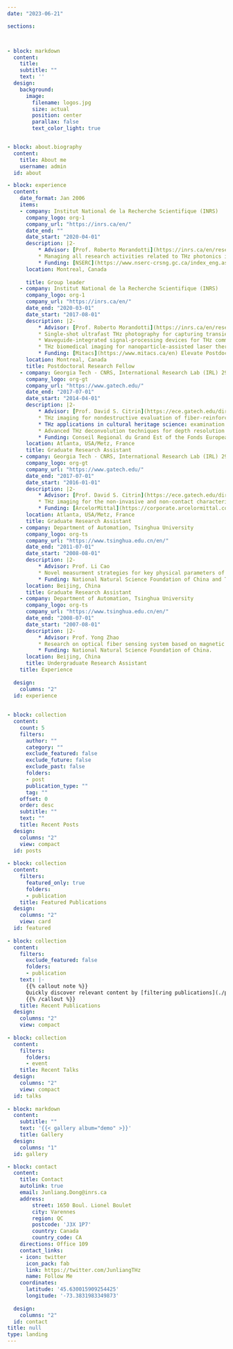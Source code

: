 ```yaml
---
date: "2023-06-21"

sections:



- block: markdown
  content:
    title:
    subtitle: ""
    text: ''
  design:
    background:
      image: 
        filename: logos.jpg
        size: actual
        position: center
        parallax: false
        text_color_light: true


- block: about.biography
  content:
    title: About me
    username: admin
  id: about

- block: experience
  content:
    date_format: Jan 2006
    items:
    - company: Institut National de la Recherche Scientifique (INRS)
      company_logo: org-1
      company_url: "https://inrs.ca/en/"
      date_end: ""
      date_start: "2020-04-01"
      description: |2-
          * Advisor: [Prof. Roberto Morandotti](https://inrs.ca/en/research/professors/roberto-morandotti/)
          * Managing all research activities related to THz photonics in the [Nonlinear Photonics Group](https://www.nonlinearphotonics.com/).
          * Funding: [NSERC](https://www.nserc-crsng.gc.ca/index_eng.asp) Discovery, Strategic, and Alliance programs; New Frontiers in Research Fund ([NFRF](https://www.sshrc-crsh.gc.ca/funding-financement/nfrf-fnfr/index-eng.aspx)); FRQ [Audace](https://frq.gouv.qc.ca/recherche-intersectorielle/programme-audace/).
      location: Montreal, Canada
      
      title: Group leader
    - company: Institut National de la Recherche Scientifique (INRS)
      company_logo: org-1
      company_url: "https://inrs.ca/en/"
      date_end: "2020-03-01"
      date_start: "2017-08-01"
      description: |2-
          * Advisor: [Prof. Roberto Morandotti](https://inrs.ca/en/research/professors/roberto-morandotti/)
          * Single-shot ultrafast THz photography for capturing transient events.
          * Waveguide-integrated signal-processing devices for THz communications. 
          * THz biomedical imaging for nanoparticle-assisted laser therapeutics.
          * Funding: [Mitacs](https://www.mitacs.ca/en) Elevate Postdoctoral Fellowship.
      location: Montreal, Canada
      title: Postdoctoral Research Fellow
    - company: Georgia Tech - CNRS, International Research Lab (IRL) 2958
      company_logo: org-gt
      company_url: "https://www.gatech.edu/"
      date_end: "2017-07-01"
      date_start: "2014-04-01"
      description: |2-
          * Advisor: [Prof. David S. Citrin](https://ece.gatech.edu/directory/david-s-citrin) and [Dr. Alexandre Locquet](http://photonics.georgiatech-metz.fr/node/25)
          * THz imaging for nondestructive evaluation of fiber-reinforced composites.
          * THz applications in cultural heritage science: examination of art and archaeology.
          * Advanced THz deconvolution techniques for depth resolution enhancement.
          * Funding: Conseil Regional du Grand Est of the Fonds European de Developpement Regional ([FEDER](https://www.europe-en-france.gouv.fr/fr/fonds-europeens/fonds-europeen-de-developpement-regional-FEDER)) and the [Institut Carnot ARTS](https://www.ic-arts.eu/).
      location: Atlanta, USA/Metz, France
      title: Graduate Research Assistant
    - company: Georgia Tech - CNRS, International Research Lab (IRL) 2958
      company_logo: org-gt
      company_url: "https://www.gatech.edu/"
      date_end: "2017-07-01"
      date_start: "2016-01-01"
      description: |2-
          * Advisor: [Prof. David S. Citrin](https://ece.gatech.edu/directory/david-s-citrin) and [Dr. Alexandre Locquet](http://photonics.georgiatech-metz.fr/node/25)
          * THz imaging for the non-invasive and non-contact characterization of failure modes and corrosion process in polyer-coated steel.
          * Funding: [ArcelorMittal](https://corporate.arcelormittal.com/), the World's Leading Integrated Steel and Mining Company.
      location: Atlanta, USA/Metz, France
      title: Graduate Research Assistant
    - company: Department of Automation, Tsinghua University
      company_logo: org-ts
      company_url: "https://www.tsinghua.edu.cn/en/"
      date_end: "2011-07-01"
      date_start: "2008-08-01"
      description: |2-
          * Advisor: Prof. Li Cao
          * Novel measurment strategies for key physical parameters of gas/liquid in industrial pipelines.
          * Funding: National Natural Science Foundation of China and Tokyo Keiso Co. Ltd, Japan.
      location: Beijing, China
      title: Graduate Research Assistant
    - company: Department of Automation, Tsinghua University
      company_logo: org-ts
      company_url: "https://www.tsinghua.edu.cn/en/"
      date_end: "2008-07-01"
      date_start: "2007-08-01"
      description: |2-
          * Advisor: Prof. Yong Zhao
          * Research on optical fiber sensing system based on magnetic fluid.
          * Funding: National Natural Science Foundation of China.
      location: Beijing, China
      title: Undergraduate Research Assistant
    title: Experience
    
  design:
    columns: "2"
  id: experience  
    
    
- block: collection
  content:
    count: 5
    filters:
      author: ""
      category: ""
      exclude_featured: false
      exclude_future: false
      exclude_past: false
      folders:
      - post
      publication_type: ""
      tag: ""
    offset: 0
    order: desc
    subtitle: ""
    text: ""
    title: Recent Posts
  design:
    columns: "2"
    view: compact
  id: posts
  
- block: collection
  content:
    filters:
      featured_only: true
      folders:
      - publication
    title: Featured Publications
  design:
    columns: "2"
    view: card
  id: featured
  
- block: collection
  content:
    filters:
      exclude_featured: false
      folders:
      - publication
    text: |-
      {{% callout note %}}
      Quickly discover relevant content by [filtering publications](./publication/).
      {{% /callout %}}
    title: Recent Publications
  design:
    columns: "2"
    view: compact
    
- block: collection
  content:
    filters:
      folders:
      - event
    title: Recent Talks
  design:
    columns: "2"
    view: compact
  id: talks
  
- block: markdown
  content:
    subtitle: ""
    text: '{{< gallery album="demo" >}}'
    title: Gallery
  design:
    columns: "1"
  id: gallery

- block: contact
  content:
    title: Contact
    autolink: true
    email: Junliang.Dong@inrs.ca
    address:
        street: 1650 Boul. Lionel Boulet
        city: Varennes
        region: QC
        postcode: 'J3X 1P7'
        country: Canada
        country_code: CA
    directions: Office 109
    contact_links:
    - icon: twitter
      icon_pack: fab
      link: https://twitter.com/JunliangTHz
      name: Follow Me
    coordinates:
      latitude: '45.630015909254425'
      longitude: '-73.3831983349873'
    
  design:
    columns: "2"
  id: contact
title: null
type: landing
---
```

